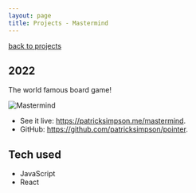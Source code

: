 ```yaml
---
layout: page
title: Projects - Mastermind
---
```


[back to projects](/projects)

## 2022

The world famous board game!

<div class="project">
<img src="https://imgur.com/v4uDXyQ.png" title="Mastermind">
</div>

- See it live: <https://patricksimpson.me/mastermind>.
- GitHub: <https://github.com/patricksimpson/pointer>.


## Tech used

- JavaScript
- React

